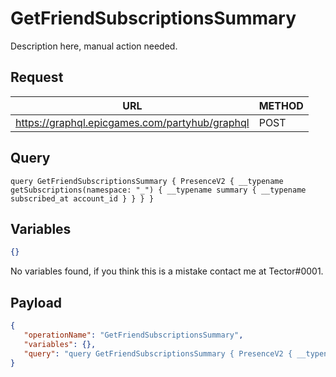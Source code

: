 # GetFriendSubscriptionsSummary

Description here, manual action needed.

## Request
| URL | METHOD |
| - | - |
| https://graphql.epicgames.com/partyhub/graphql | POST |

## Query
```
query GetFriendSubscriptionsSummary { PresenceV2 { __typename getSubscriptions(namespace: "_") { __typename summary { __typename subscribed_at account_id } } } }
```

## Variables
```json
{}
```
No variables found, if you think this is a mistake contact me at Tector#0001.

## Payload
```json
{
   "operationName": "GetFriendSubscriptionsSummary",
   "variables": {},
   "query": "query GetFriendSubscriptionsSummary { PresenceV2 { __typename getSubscriptions(namespace: \"_\") { __typename summary { __typename subscribed_at account_id } } } }"
}
```